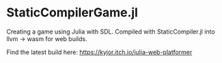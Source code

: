 # StaticCompilerGame.jl

Creating a game using Julia with SDL. Compiled with StaticCompiler.jl into llvm -> wasm for web builds. 

Find the latest build here: https://kyjor.itch.io/julia-web-platformer